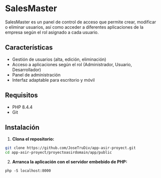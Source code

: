 # SalesMaster

SalesMaster es un panel de control de acceso que permite crear, modificar o eliminar usuarios, así como acceder a diferentes aplicaciones de la empresa según el rol asignado a cada usuario.

## Características

- Gestión de usuarios (alta, edición, eliminación)
- Acceso a aplicaciones según el rol (Administrador, Usuario, Desarrollador)
- Panel de administración
- Interfaz adaptable para escritorio y móvil

## Requisitos

- PHP 8.4.4
- Git

## Instalación

1. **Clona el repositorio:**
```sh
git clone https://github.com/JoseTruDiv/app-asir-proyect.git
cd app-asir-proyect/proyectoasirdomain/app/public
```

2. **Arranca la aplicación con el servidor embebido de PHP:**

 ```php -S localhost:8000```
